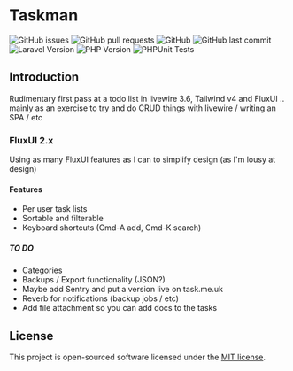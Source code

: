 # Taskman

![GitHub issues](https://img.shields.io/github/issues/jpmorby/taskman) ![GitHub pull requests](https://img.shields.io/github/issues-pr/jpmorby/taskman) ![GitHub](https://img.shields.io/github/license/jpmorby/taskman) ![GitHub last commit](https://img.shields.io/github/last-commit/jpmorby/taskman) ![Laravel Version](https://img.shields.io/badge/Laravel-11.x-green) ![PHP Version](https://img.shields.io/badge/PHP-8.2%2B-blue) ![PHPUnit Tests](https://github.com/jpmorby/taskman/actions/workflows/tests.yml/badge.svg)

## Introduction

Rudimentary first pass at a todo list in livewire 3.6, Tailwind v4 and FluxUI .. mainly as an exercise to try and do CRUD things with livewire / writing an SPA / etc

### FluxUI 2.x

Using as many FluxUI features as I can to simplify design (as I'm lousy at design)

#### Features

- Per user task lists
- Sortable and filterable
- Keyboard shortcuts (Cmd-A add, Cmd-K search)

##### TO DO

- Categories
- Backups / Export functionality (JSON?)
- Maybe add Sentry and put a version live on task.me.uk
- Reverb for notifications (backup jobs / etc)
- Add file attachment so you can add docs to the tasks

## License

This project is open-sourced software licensed under the [MIT license](LICENSE).
